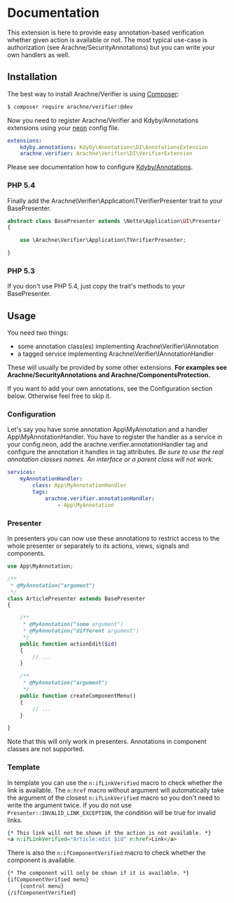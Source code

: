 # Documentation

This extension is here to provide easy annotation-based verification whether given action is available or not. The most typical use-case is authorization (see Arachne/SecurityAnnotations) but you can write your own handlers as well.


## Installation

The best way to install Arachne/Verifier is using [Composer](http://getcomposer.org/):

```sh
$ composer require arachne/verifier:@dev
```

Now you need to register Arachne/Verifier and Kdyby/Annotations extensions using your [neon](http://ne-on.org/) config file.

```yml
extensions:
	kdyby.annotations: Kdyby\Annotations\DI\AnnotationsExtension
	arachne.verifier: Arachne\Verifier\DI\VerifierExtension
```

Please see documentation how to configure [Kdyby/Annotations](https://github.com/Kdyby/Annotations/blob/master/docs/en/index.md).

### PHP 5.4

Finally add the Arachne\Verifier\Application\TVerifierPresenter trait to your BasePresenter.

```php
abstract class BasePresenter extends \Nette\Application\UI\Presenter
{

	use \Arachne\Verifier\Application\TVerifierPresenter;

}
```

### PHP 5.3

If you don't use PHP 5.4, just copy the trait's methods to your BasePresenter.


## Usage

You need two things:
- some annotation class(es) implementing Arachne\Verifier\IAnnotation
- a tagged service implementing Arachne\Verifier\IAnnotationHandler

These will usually be provided by some other extensions. **For examples see Arachne/SecurityAnnotations and Arachne/ComponentsProtection.**

If you want to add your own annotations, see the Configuration section below. Otherwise feel free to skip it.

### Configuration

Let's say you have some annotation App\MyAnnotation and a handler App\MyAnnotationHandler. You have to register the handler as a service in your config.neon, add the arachne.verifier.annotationHandler tag and configure the annotation it handles in tag attributes. *Be sure to use the real annotation classes names. An interface or a parent class will not work.*

```yml
services:
	myAnnotationHandler:
		class: App\MyAnnotationHandler
		tags:
			arachne.verifier.annotationHandler:
				- App\MyAnnotation
```

### Presenter

In presenters you can now use these annotations to restrict access to the whole presenter or separately to its actions, views, signals and components.

```php
use App\MyAnnotation;

/**
 * @MyAnnotation("argument")
 */
class ArticlePresenter extends BasePresenter
{

	/**
	 * @MyAnnotation("some argument")
	 * @MyAnnotation("different argument")
	 */
	public function actionEdit($id)
	{
		// ...
	}

	/**
	 * @MyAnnotation("argument")
	 */
	public function createComponentMenu()
	{
		// ...
	}

}
```

Note that this will only work in presenters. Annotations in component classes are not supported.

### Template

In template you can use the `n:ifLinkVerified` macro to check whether the link is available. The `n:href` macro without argument will automatically take the argument of the closest `n:ifLinkVerified` macro so you don't need to write the argument twice. If you do not use `Presenter::INVALID_LINK_EXCEPTION`, the condition will be true for invalid links.

```html
{* This link will not be shown if the action is not available. *}
<a n:ifLinkVerified="Article:edit $id" n:href>Link</a>
```

There is also the `n:ifComponentVerified` macro to check whether the component is available.

```html
{* The component will only be shown if it is available. *}
{ifComponentVerified menu}
	{control menu}
{/ifComponentVerified}
```
